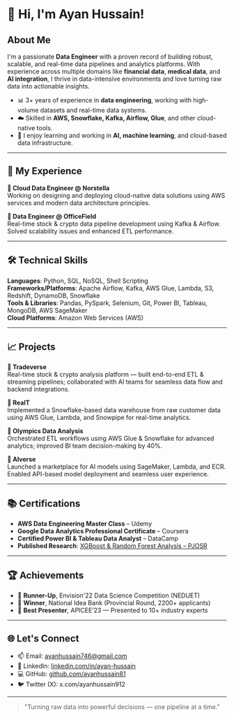 # 👋 Hi, I'm Ayan Hussain!

## About Me
I'm a passionate **Data Engineer** with a proven record of building robust, scalable, and real-time data pipelines and analytics platforms. With experience across multiple domains like **financial data**, **medical data**, and **AI integration**, I thrive in data-intensive environments and love turning raw data into actionable insights.

- 📊 3+ years of experience in **data engineering**, working with high-volume datasets and real-time data systems.
- ☁️ Skilled in **AWS, Snowflake, Kafka, Airflow, Glue**, and other cloud-native tools.
- 🧠 I enjoy learning and working in **AI, machine learning**, and cloud-based data infrastructure.

---

## 💼 My Experience

**🔹 Cloud Data Engineer @ Norstella**  
Working on designing and deploying cloud-native data solutions using AWS services and modern data architecture principles.

**🔹 Data Engineer @ OfficeField**  
Real-time stock & crypto data pipeline development using Kafka & Airflow. Solved scalability issues and enhanced ETL performance.


---

## 🛠️ Technical Skills

**Languages**: Python, SQL, NoSQL, Shell Scripting  
**Frameworks/Platforms**: Apache Airflow, Kafka, AWS Glue, Lambda, S3, Redshift, DynamoDB, Snowflake  
**Tools & Libraries**: Pandas, PySpark, Selenium, Git, Power BI, Tableau, MongoDB, AWS SageMaker  
**Cloud Platforms**: Amazon Web Services (AWS)

---

## 📈 Projects

**🔹 Tradeverse**  
Real-time stock & crypto analysis platform — built end-to-end ETL & streaming pipelines; collaborated with AI teams for seamless data flow and backend integrations.

**🔹 RealT**  
Implemented a Snowflake-based data warehouse from raw customer data using AWS Glue, Lambda, and Snowpipe for real-time analytics.

**🔹 Olympics Data Analysis**  
Orchestrated ETL workflows using AWS Glue & Snowflake for advanced analytics; improved BI team decision-making by 40%.

**🔹 AIverse**  
Launched a marketplace for AI models using SageMaker, Lambda, and ECR. Enabled API-based model deployment and seamless user experience.

---

## 📚 Certifications

- **AWS Data Engineering Master Class** – Udemy
- **Google Data Analytics Professional Certificate** – Coursera
- **Certified Power BI & Tableau Data Analyst** – DataCamp  
- **Published Research**: [XGBoost & Random Forest Analysis – PJOSR](https://doi.org/10.57041/pjosr.v3i1.946)

---

## 🏆 Achievements

- 🥈 **Runner-Up**, Envision'22 Data Science Competition (NEDUET)
- 🥇 **Winner**, National Idea Bank (Provincial Round, 2200+ applicants)
- 🎤 **Best Presenter**, APICEE’23 — Presented to 10+ industry experts

---

## 🌐 Let's Connect

- 📫 Email: [ayanhussain746@gmail.com](mailto:ayanhussain746@gmail.com)  
- 💼 LinkedIn: [linkedin.com/in/ayan-hussain](https://www.linkedin.com/in/ayan-hussain/)  
- 💻 GitHub: [github.com/ayanhussain81](https://github.com/ayanhussain81)
- 🐦 Twitter (X): x.com/ayanhussain912

---

> "Turning raw data into powerful decisions — one pipeline at a time."  
